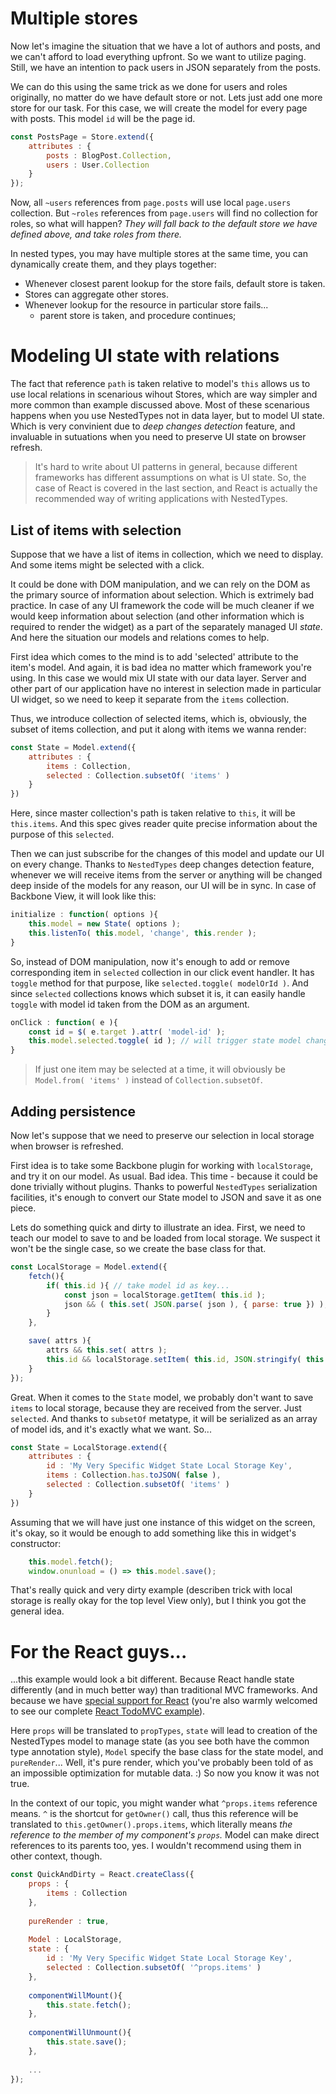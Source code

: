 # Multiple stores
 
Now let's imagine the situation that we have a lot of authors and posts, and we can't afford to load everything upfront.
 So we want to utilize paging. Still, we have an intention to pack users in JSON separately from the posts.
  
We can do this using the same trick as we done for users and roles originally, no matter do we have default store or not.
Lets just add one more store for our task. For this case, we will create the model for every page with posts.
This model `id` will be the page id.

```javascript
const PostsPage = Store.extend({
    attributes : {
        posts : BlogPost.Collection,
        users : User.Collection
    }
});
```

Now, all `~users` references from `page.posts` will use local `page.users` collection. But `~roles` references from 
`page.users` will find no collection for roles, so what will happen? _They will fall back to the default store we have 
defined above, and take roles from there._

In nested types, you may have multiple stores at the same time, you can dynamically create them, and they plays together:

- Whenever closest parent lookup for the store fails, default store is taken.
- Stores can aggregate other stores.
- Whenever lookup for the resource in particular store fails...
    - parent store is taken, and procedure continues;
 
# Modeling UI state with relations

The fact that reference `path` is taken relative to model's `this` allows us to use local relations in scenarious wihout Stores, which are way simpler and more common than example discussed above. Most of these scenarious happens when you use NestedTypes not in data layer, but to model UI state. Which is very convinient due to _deep changes detection_ feature, and invaluable in sutuations when you need to preserve UI state on browser refresh.

> It's hard to write about UI patterns in general, because different frameworks has different assumptions on what is UI state. So, the case of React is covered in the last section, and React is actually the recommended way of writing applications with NestedTypes.

## List of items with selection

Suppose that we have a list of items in collection, which we need to display. And some items might be selected with a click.

It could be done with DOM manipulation, and we can rely on the DOM as the primary source of information about selection. Which is extrimely bad practice. In case of any UI framework the code will be much cleaner if we would keep information about selection (and other information which is required to render the widget) as a part of the separately managed UI _state_. And here the situation our models and relations comes to help.

First idea which comes to the mind is to add 'selected' attribute to the item's model. And again, it is bad idea no matter which framework you're using. In this case we would mix UI state with our data layer. Server and other part of our application have no interest in selection made in particular UI widget, so we need to keep it separate from the `items` collection.

Thus, we introduce collection of selected items, which is, obviously, the subset of items collection, and put it along with items we wanna render:

```javascript
const State = Model.extend({
    attributes : {
        items : Collection,
        selected : Collection.subsetOf( 'items' )
    }
})
```

Here, since master collection's path is taken relative to `this`, it will be `this.items`. And this spec gives reader quite precise information about the purpose of this `selected`.

Then we can just subscribe for the changes of this model and update our UI on every change. Thanks to `NestedTypes` deep changes detection feature, whenever we will receive items from the server or anything will be changed deep inside of the models for any reason, our UI will be in sync. In case of Backbone View, it will look like this:

```javascript
initialize : function( options ){
	this.model = new State( options );
	this.listenTo( this.model, 'change', this.render );
}
```

So, instead of DOM manipulation, now it's enough to add or remove corresponding item in `selected` collection in our click event handler. It has `toggle` method for that purpose, like `selected.toggle( modelOrId )`. And since `selected` collections knows which subset it is, it can easily handle `toggle` with model id taken from the DOM as an argument.

```javascript
onClick : function( e ){
	const id = $( e.target ).attr( 'model-id' );
	this.model.selected.toggle( id ); // will trigger state model change, which will trigger UI update
}
```


> If just one item may be selected at a time, it will obviously be `Model.from( 'items' )` instead of `Collection.subsetOf`.

## Adding persistence

Now let's suppose that we need to preserve our selection in local storage when browser is refreshed.

First idea is to take some Backbone plugin for working with `localStorage`, and try it on our model. As usual. Bad idea. This time - because it could be done trivially without plugins. Thanks to powerful `NestedTypes` serialization facilities, it's enough to convert our State model to JSON and save it as one piece.

Lets do something quick and dirty to illustrate an idea. First, we need to teach our model to save to and be loaded from local storage. We suspect it won't be the single case, so we create the base class for that.

```javascript
const LocalStorage = Model.extend({
	fetch(){
		if( this.id ){ // take model id as key...
			const json = localStorage.getItem( this.id );
			json && ( this.set( JSON.parse( json ), { parse: true }) );
		}
	},

	save( attrs ){
		attrs && this.set( attrs );
		this.id && localStorage.setItem( this.id, JSON.stringify( this ) );
	}
});
```

Great. When it comes to the `State` model, we probably don't want to save `items` to local storage, because they are received from the server. Just `selected`. And thanks to `subsetOf` metatype, it will be serialized as an array of model ids, and it's exactly what we want. So...

```javascript
const State = LocalStorage.extend({
    attributes : {
        id : 'My Very Specific Widget State Local Storage Key',
        items : Collection.has.toJSON( false ),
        selected : Collection.subsetOf( 'items' )
    }
})
```

Assuming that we will have just one instance of this widget on the screen, it's okay, so it would be enough to add something like this in widget's constructor:

```javascript
    this.model.fetch();
	window.onunload = () => this.model.save();
```

That's really quick and very dirty example (describen trick with local storage is really okay for the top level View only), but I think you got the general idea.

# For the React guys...

...this example would look a bit different. Because React handle state differently (and in much better way) than traditional MVC frameworks. And because we have [special support for React](https://github.com/Volicon/NestedReact) (you're also warmly welcomed to see our complete [React TodoMVC example](https://github.com/gaperton/todomvc-nestedreact/)).

Here `props` will be translated to `propTypes`, `state` will lead to creation of the NestedTypes model to manage state (as you see both have the common type annotation style), `Model` specify the base class for the state model, and `pureRender`... Well, it's pure render, which you've probably been told of as an impossible optimization for mutable data. :) So now you know it was not true.

In the context of our topic, you might wander what `^props.items` reference means. `^` is the shortcut for `getOwner()` call, thus this reference will be translated to `this.getOwner().props.items`, which literally means _the reference to the member of my component's `props`._ Model can make direct references to its parents too, yes. I wouldn't recommend using them in other context, though.

```javascript
const QuickAndDirty = React.createClass({
    props : {
        items : Collection
    },
    
    pureRender : true,
    
    Model : LocalStorage,
    state : {
        id : 'My Very Specific Widget State Local Storage Key',
        selected : Collection.subsetOf( '^props.items' )
    },
    
    componentWillMount(){
        this.state.fetch();
    },
    
    componentWillUnmount(){
        this.state.save();
    },
    
    ...
});
```
